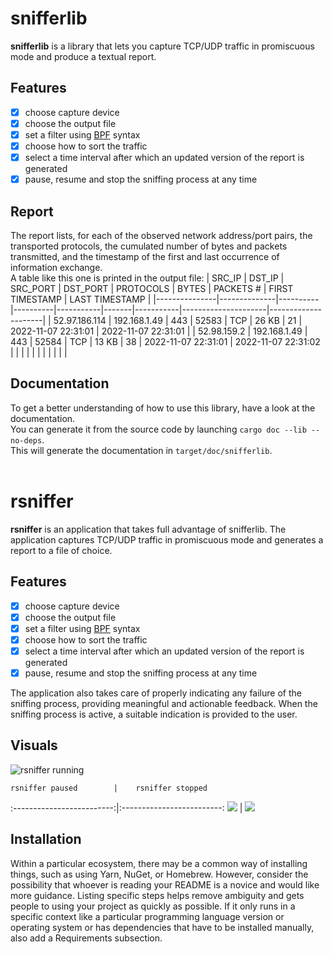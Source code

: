 # snifferlib
**snifferlib** is a library that lets you capture TCP/UDP traffic in promiscuous mode and produce a textual report.<br>
## Features
 - [x] choose capture device
 - [x] choose the output file
 - [x] set a filter using [BPF](https://biot.com/capstats/bpf.html) syntax
 - [x] choose how to sort the traffic
 - [x] select a time interval after which an updated version of the report is generated
 - [x] pause, resume and stop the sniffing process at any time

## Report
The report lists, for each of the observed network address/port pairs, the transported protocols, the cumulated number of bytes and packets transmitted, and the timestamp of the first and last occurrence of information exchange.<br>
A table like this one is printed in the output file:
| SRC_IP        | DST_IP       | SRC_PORT | DST_PORT | PROTOCOLS | BYTES | PACKETS # | FIRST TIMESTAMP     | LAST TIMESTAMP      |
|---------------|--------------|----------|----------|-----------|-------|-----------|---------------------|---------------------|
| 52.97.186.114 | 192.168.1.49 | 443      | 52583    | TCP       | 26 KB | 21        | 2022-11-07 22:31:01 | 2022-11-07 22:31:01 |
| 52.98.159.2   | 192.168.1.49 | 443      | 52584    | TCP       | 13 KB | 38        | 2022-11-07 22:31:01 | 2022-11-07 22:31:02 |
|               |              |          |          |           |       |           |                     |                     |

## Documentation
To get a better understanding of how to use this library, have a look at the documentation.<br>
You can generate it from the source code by launching `cargo doc --lib --no-deps`.<br>
This will generate the documentation in `target/doc/snifferlib`.<br><br>


# rsniffer
**rsniffer** is an application that takes full advantage of snifferlib.
The application captures TCP/UDP traffic in promiscuous mode and generates a report to a file of choice.

## Features
 - [x] choose capture device
 - [x] choose the output file
 - [x] set a filter using [BPF](https://biot.com/capstats/bpf.html) syntax
 - [x] choose how to sort the traffic
 - [x] select a time interval after which an updated version of the report is generated
 - [x] pause, resume and stop the sniffing process at any time

The application also takes care of properly indicating any failure of the sniffing process, providing meaningful and actionable feedback.
When the sniffing process is active, a suitable indication is provided to the user.

## Visuals
![rsniffer running](screenshots/rsniffer_running?raw=true)

    rsniffer paused        |    rsniffer stopped
:-------------------------:|:-------------------------:
![](screenshots/rsniffer_paused?raw=true)  |  ![](screenshots/rsniffer_stopped?raw=true)

## Installation
Within a particular ecosystem, there may be a common way of installing things, such as using Yarn, NuGet, or Homebrew. However, consider the possibility that whoever is reading your README is a novice and would like more guidance. Listing specific steps helps remove ambiguity and gets people to using your project as quickly as possible. If it only runs in a specific context like a particular programming language version or operating system or has dependencies that have to be installed manually, also add a Requirements subsection.
